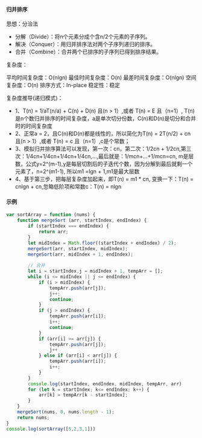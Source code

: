 #### 归并排序

思想：分治法
- 分解（Divide）：将n个元素分成个含n/2个元素的子序列。
- 解决（Conquer）：用归并排序法对两个子序列递归的排序。
- 合并（Combine）：合并两个已排序的子序列已得到排序结果。


复杂度：

平均时间复杂度：O(nlgn)
最佳时间复杂度：O(n)
最差时间复杂度：O(nlgn)
空间复杂度：O(n)
排序方式：In-place
稳定性：稳定

复杂度推导(递归模式)：

- 1、T(n) = 1/aT(n/a) + C(n) + D(n) 且(n > 1）,或者 T(n) = E 且（n=1）, T(n)是n个数归并排序的时间复杂度，a是单次切分份数，C(n)和D(n)是切分和合并时的时间复杂度
- 2、正常a = 2，且C(n)和D(n)都是线性的，所以简化为T(n) = 2T(n/2) + cn 且(n > 1）,或者 T(n) = c 且（n=1）,c是个常数；
- 3、模拟归并排序算法可以发现，第一次：cn，第二次：1/2cn + 1/2cn,第三次：1/4cn+1/4cn+1/4cn+1/4cn,...,最后就是：1/mcn+...+1/mcn=cn, m是层数，公式y=2^(m-1),y是每层切割后的子迭代个数，因为分解到最后就剩一个元素了，n=2^(m1-1), 所以m1 =lgn + 1,m1是最大层数
- 4、基于第三步，把每层复杂度加起来，即T(n) = m1 * cn, 变换一下：T(n) = cnlgn + cn,忽略低阶项和常数c：T(n) = nlgn

#### 示例

```javascript
var sortArray = function (nums) {
    function mergeSort (arr, startIndex, endIndex) {
        if (startIndex === endIndex) {
            return arr;
        }
        let midIndex = Math.floor((startIndex + endIndex) / 2);
        mergeSort(arr, startIndex, midIndex);
        mergeSort(arr, midIndex + 1, endIndex);
        
        // 合并
        let i = startIndex,j = midIndex + 1, tempArr = [];
        while (i <= midIndex || j <= endIndex) {
            if (i > midIndex) {
                tempArr.push(arr[j]);
                j++;
                continue;
            }
            if (j > endIndex) {
                tempArr.push(arr[i]);
                i++;
                continue;
            } 
            if (arr[i] >= arr[j]) {
                tempArr.push(arr[j]);
                j++
            } else if (arr[i] < arr[j]) {
                tempArr.push(arr[i]);
                i++;
            }
        }
        console.log(startIndex, endIndex, midIndex, tempArr, arr)
        for (let k = startIndex; k<= endIndex; k++) {
            arr[k] = tempArr[k - startIndex];
        }
    }
    mergeSort(nums, 0, nums.length - 1);
    return nums;
}
console.log(sortArray([5,2,3,1]))
```